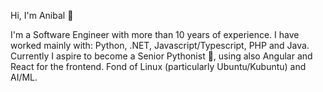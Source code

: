 Hi, I'm Anibal :disguised_face:

I'm a Software Engineer with more than 10 years of experience. I have worked mainly with: Python, .NET, Javascript/Typescript, PHP and Java. Currently I aspire to become a Senior Pythonist :star_struck:, using also Angular and React for the frontend. Fond of Linux (particularly Ubuntu/Kubuntu) and AI/ML.
